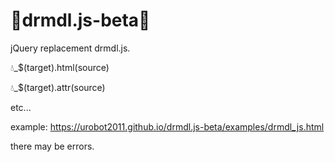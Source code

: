 # 🌟drmdl.js-beta🌟
   
jQuery replacement drmdl.js.
   
💧_$(target).html(source)
   
💧_$(target).attr(source)
   
etc...
   
example: https://urobot2011.github.io/drmdl.js-beta/examples/drmdl_js.html
    
there may be errors.

